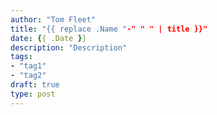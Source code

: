 ```yaml
---
author: "Tom Fleet"
title: "{{ replace .Name "-" " " | title }}"
date: {{ .Date }}
description: "Description"
tags:
- "tag1"
- "tag2"
draft: true
type: post
---
```

